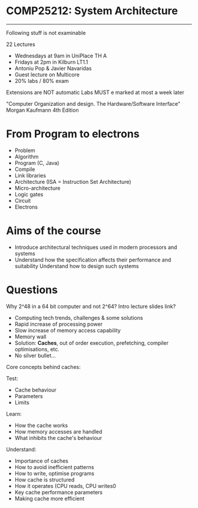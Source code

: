 COMP25212: System Architecture
===
---

Following stuff is not examinable

22 Lectures

* Wednesdays at 9am in UniPlace TH A
* Fridays at 2pm in Kilburn LT1.1
* Antoniu Pop & Javier Navaridas
* Guest lecture on Multicore
* 20% labs / 80% exam

Extensions are NOT automatic
Labs MUST e marked at most a week later

"Computer Organization and design. The Hardware/Software Interface" Morgan Kaufmann 4th Edition


From Program to electrons
=====

* Problem
* Algorithm
* Program (C, Java)
* Compile
* Link libraries
* Architecture (ISA = Instruction Set Architecture)
* Micro-architecture
* Logic gates
* Circuit
* Electrons


Aims of the course
===
* Introduce architectural techniques used in modern processors and systems
* Understand how the specification affects their performance and suitability
Understand how to design such systems



Questions
===
Why 2^48 in a 64 bit computer and not 2^64?
Intro lecture slides link?


* Computing tech trends, challenges & some solutions
* Rapid increase of processing power
* Slow increase of memory access capability
* Memory wall
* Solution: **Caches**, out of order execution, prefetching, compiler optimisations, etc.
* No silver bullet...


Core concepts behind caches:



Test:

* Cache behaviour
* Parameters
* Limits

Learn:

* How the cache works
* How memory accesses are handled
* What inhibits the cache's behaviour

Understand:

* Importance of caches
* How to avoid inefficient patterns
* How to write, optimise programs
* How cache is structured
* How it operates (CPU reads, CPU writes0
* Key cache performance parameters
* Making cache more efficient
